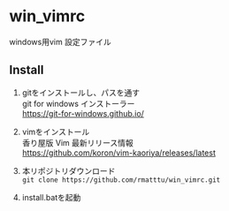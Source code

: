 # win_vimrc

windows用vim 設定ファイル

## Install


1. gitをインストールし、パスを通す  
git for windows インストーラー  
https://git-for-windows.github.io/


2. vimをインストール  
香り屋版 Vim 最新リリース情報  
https://github.com/koron/vim-kaoriya/releases/latest


3. 本リポジトリダウンロード  
`git clone https://github.com/rmatttu/win_vimrc.git`  


4. install.batを起動  


